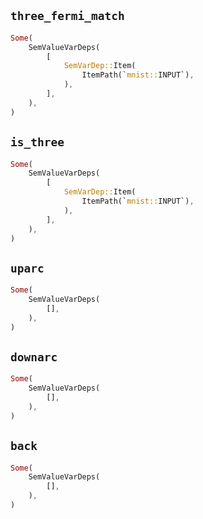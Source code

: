## `three_fermi_match`

```rust
Some(
    SemValueVarDeps(
        [
            SemVarDep::Item(
                ItemPath(`mnist::INPUT`),
            ),
        ],
    ),
)
```

## `is_three`

```rust
Some(
    SemValueVarDeps(
        [
            SemVarDep::Item(
                ItemPath(`mnist::INPUT`),
            ),
        ],
    ),
)
```

## `uparc`

```rust
Some(
    SemValueVarDeps(
        [],
    ),
)
```

## `downarc`

```rust
Some(
    SemValueVarDeps(
        [],
    ),
)
```

## `back`

```rust
Some(
    SemValueVarDeps(
        [],
    ),
)
```
